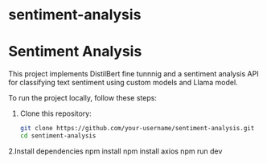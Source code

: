 # sentiment-analysis
# Sentiment Analysis

This project implements DistilBert fine tunnnig and a sentiment analysis API  for classifying text sentiment using custom models and Llama model.


To run the project locally, follow these steps:

1. Clone this repository:
   ```bash
   git clone https://github.com/your-username/sentiment-analysis.git
   cd sentiment-analysis
2.Install dependencies
   npm install
   npm install axios
   npm run dev


   

